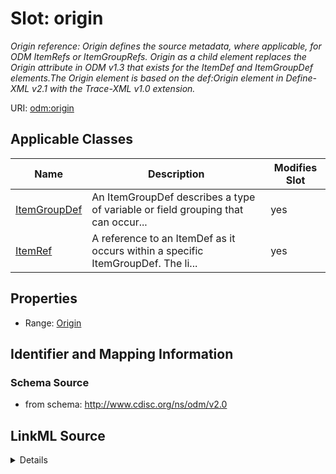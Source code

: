 # Slot: origin


_Origin reference: Origin defines the source metadata, where applicable, for ODM ItemRefs or ItemGroupRefs. Origin as a child element replaces the Origin attribute in ODM v1.3 that exists for the ItemDef and ItemGroupDef elements.The Origin element is based on the def:Origin element in Define-XML v2.1 with the Trace-XML v1.0 extension._



URI: [odm:origin](http://www.cdisc.org/ns/odm/v2.0/origin)



<!-- no inheritance hierarchy -->




## Applicable Classes

| Name | Description | Modifies Slot |
| --- | --- | --- |
[ItemGroupDef](ItemGroupDef.md) | An ItemGroupDef describes a type of variable or field grouping that can occur... |  yes  |
[ItemRef](ItemRef.md) | A reference to an ItemDef as it occurs within a specific ItemGroupDef. The li... |  yes  |







## Properties

* Range: [Origin](Origin.md)





## Identifier and Mapping Information







### Schema Source


* from schema: http://www.cdisc.org/ns/odm/v2.0




## LinkML Source

<details>
```yaml
name: origin
description: 'Origin reference: Origin defines the source metadata, where applicable,
  for ODM ItemRefs or ItemGroupRefs. Origin as a child element replaces the Origin
  attribute in ODM v1.3 that exists for the ItemDef and ItemGroupDef elements.The
  Origin element is based on the def:Origin element in Define-XML v2.1 with the Trace-XML
  v1.0 extension.'
from_schema: http://www.cdisc.org/ns/odm/v2.0
rank: 1000
identifier: false
alias: origin
domain_of:
- ItemGroupDef
- ItemRef
range: Origin

```
</details>